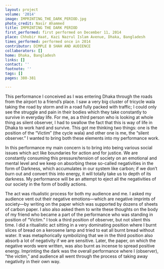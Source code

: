```yaml
---
layout: project
volume: '2014'
image: IMPRINTING_THE_DARK_PERIOD.jpg
photo_credit: Nasir Ahammed
title: IMPRINTING THE DARK PERIOD
first_performed: first performed on December 11, 2014
place: Chhobir Haat, Kazi Nazrul Islam Avenue, Dhaka, Bangladesh
times_performed: performed once in 2014
contributor: DIMPLE B SHAH AND AUDIENCE
collaborators: []
home: Dhaka, Bangladesh
links: []
contact: ''
footnote: ''
tags: []
pages: 380-381

---
```


This performance I conceived as I was entering Dhaka through the roads from the airport to a friend’s place. I saw a very big cluster of tricycle wala taking the road by storm and in a road fully packed with traffic; I could only see the struggle and pain in their bodies which they take constantly to survive in everyday life. For me, as a third person who is looking at whole thing as silent observer, I had to swallow the fact that this is way of life in Dhaka to work hard and survive. This got me thinking two things: one is the position of the “Victim” (the cycle wala) and other one is me, the “silent observer.” I wanted to bring both these elements into my performance work.

In this performance my main concern is to bring into being various social issues which act like boundaries for action and for justice. We are constantly consuming this pressure/tension of society on an emotional and mental level and we keep on absorbing these so-called negativities in the form of Darkness, which accumulates in our system like carbon; if we don’t burn out and convert this into energy, it will totally take us to depth of its darkness. My performance will be an attempt to eject all the negativities of our society in the form of bodily actions.

The act was ritualistic process for both my audience and me. I asked my audience vent out their negative emotions—which are negative imprints of society—by writing on the paper which was supported by dozens of sheets of carbon paper. I also also asked them to write these thoughts on the body of my friend who became a part of the performance who was standing in position of “Victim.” I took a third position of observer, but not silent this time. I did a ritualistic act sitting in a very dominating position where I burnt slices of bread on a kerosene lamp and tried to eat all burnt bread without water. It was metaphorically symbolizing that we in the third position also absorb a lot of negativity if we are sensitive. Later, the paper, on which the negative words were written, was also burnt as incense to spread positive energy. Imprinting the dark was the overall performance where I (observer), “the victim,” and audience all went through the process of taking away negativity in their own way.
